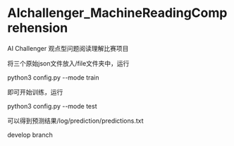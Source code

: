 # AIchallenger_MachineReadingComprehension
AI Challenger 观点型问题阅读理解比赛项目


将三个原始json文件放入/file文件夹中，运行

python3 config.py --mode train

即可开始训练，运行

python3 config.py --mode test

可以得到预测结果/log/prediction/predictions.txt

develop branch